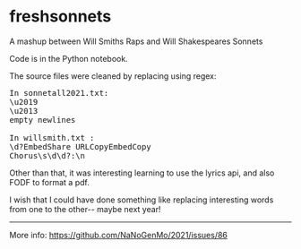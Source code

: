 # freshsonnets
A mashup between Will Smiths Raps and Will Shakespeares Sonnets

Code is in the Python notebook.

The source files were cleaned by replacing using regex:
<pre>
In sonnetall2021.txt:
\u2019
\u2013
empty newlines

In willsmith.txt :
\d?EmbedShare URLCopyEmbedCopy 
Chorus\s\d\d?:\n
</pre>

Other than that, it was interesting learning to use the lyrics api, and also FODF to format a pdf.

I wish that I could have done something like replacing interesting words from one to the other-- maybe next year!

---
More info:
https://github.com/NaNoGenMo/2021/issues/86
